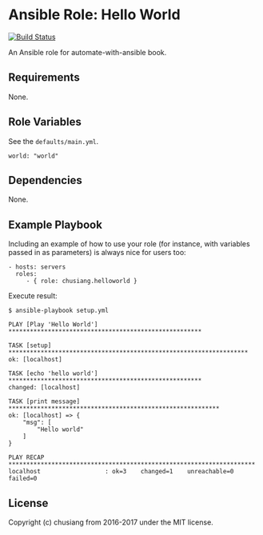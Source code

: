 Ansible Role: Hello World
=========

[![Build Status](https://travis-ci.org/chusiang/helloworld.ansible.role.svg?branch=master)](https://travis-ci.org/chusiang/helloworld.ansible.role)

An Ansible role for automate-with-ansible book.


Requirements
------------

None.

Role Variables
--------------

See the `defaults/main.yml`.

```
world: "world"
```

Dependencies
------------

None.

Example Playbook
----------------

Including an example of how to use your role (for instance, with variables passed in as parameters) is always nice for users too:

    - hosts: servers
      roles:
         - { role: chusiang.helloworld }

Execute result:

	$ ansible-playbook setup.yml
	
	PLAY [Play 'Hello World'] ******************************************************
	
	TASK [setup] *******************************************************************
	ok: [localhost]
	
	TASK [echo 'hello world'] ******************************************************
	changed: [localhost]
	
	TASK [print message] ***********************************************************
	ok: [localhost] => {
	    "msg": [
	        "Hello world"
	    ]
	}
	
	PLAY RECAP *********************************************************************
	localhost                  : ok=3    changed=1    unreachable=0    failed=0


License
-------

Copyright (c) chusiang from 2016-2017 under the MIT license.

